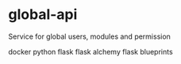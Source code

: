 # global-api
Service for global users, modules and permission

docker
python
flask
flask alchemy
flask blueprints
